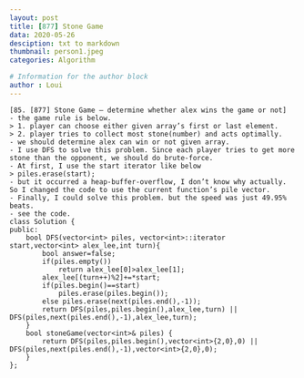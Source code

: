 ```yaml
---
layout: post
title: [877] Stone Game
data: 2020-05-26
desciption: txt to markdown
thumbnail: person1.jpeg
categories: Algorithm

# Information for the author block
author : Loui
---
```


	﻿[85. [877] Stone Game – determine whether alex wins the game or not]
	- the game rule is below.
	> 1. player can choose either given array’s first or last element.
	> 2. player tries to collect most stone(number) and acts optimally.
	- we should determine alex can win or not given array.
	- I use DFS to solve this problem. Since each player tries to get more stone than the opponent, we should do brute-force. 
	- At first, I use the start iterator like below
	> piles.erase(start);
	- but it occurred a heap-buffer-overflow, I don’t know why actually. So I changed the code to use the current function’s pile vector.
	- Finally, I could solve this problem. but the speed was just 49.95% beats.
	- see the code.
	class Solution {
	public:
	    bool DFS(vector<int> piles, vector<int>::iterator start,vector<int> alex_lee,int turn){
	        bool answer=false;
	        if(piles.empty())
	            return alex_lee[0]>alex_lee[1];
	        alex_lee[(turn++)%2]+=*start;
	        if(piles.begin()==start)
	            piles.erase(piles.begin());    
	        else piles.erase(next(piles.end(),-1));
	        return DFS(piles,piles.begin(),alex_lee,turn) || DFS(piles,next(piles.end(),-1),alex_lee,turn);   
	    }
	    bool stoneGame(vector<int>& piles) {
	        return DFS(piles,piles.begin(),vector<int>{2,0},0) || DFS(piles,next(piles.end(),-1),vector<int>{2,0},0);
	    }
	};
	
	
